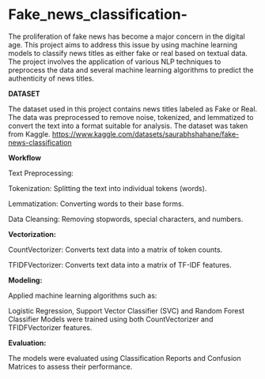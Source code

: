 # Fake_news_classification-
The proliferation of fake news has become a major concern in the digital age. This project aims to address this issue by using machine learning models to classify news titles as either fake or real based on textual data. The project involves the application of various NLP techniques to preprocess the data and several machine learning algorithms to predict the authenticity of news titles.

**DATASET**

The dataset used in this project contains news titles labeled as Fake or Real. The data was preprocessed to remove noise, tokenized, and lemmatized to convert the text into a format suitable for analysis.
The dataset was taken from Kaggle.
https://www.kaggle.com/datasets/saurabhshahane/fake-news-classification 



**Workflow**

Text Preprocessing:

Tokenization: Splitting the text into individual tokens (words).

Lemmatization: Converting words to their base forms.

Data Cleansing: Removing stopwords, special characters, and numbers.




**Vectorization:**

CountVectorizer: Converts text data into a matrix of token counts.

TFIDFVectorizer: Converts text data into a matrix of TF-IDF features.




**Modeling:**

Applied machine learning algorithms such as:

Logistic Regression,
Support Vector Classifier (SVC) and 
Random Forest Classifier
Models were trained using both CountVectorizer and TFIDFVectorizer features.



**Evaluation:**

The models were evaluated using Classification Reports and Confusion Matrices to assess their performance.



